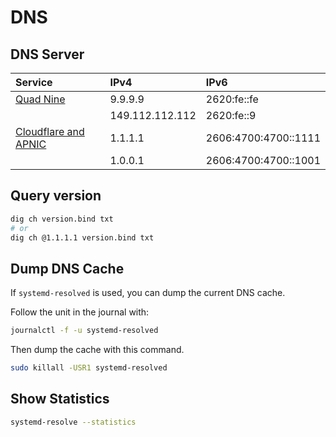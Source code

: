 # DNS

## DNS Server

| Service                                 | IPv4            | IPv6                 |
| :-------------------------------------- | :-------------- | :------------------- |
| [Quad Nine](https://www.quad9.net)      | 9.9.9.9         | 2620:fe::fe          |
|                                         | 149.112.112.112 | 2620:fe::9           |
| [Cloudflare and APNIC](https://1.1.1.1) | 1.1.1.1         | 2606:4700:4700::1111 |
|                                         | 1.0.0.1         | 2606:4700:4700::1001 |


## Query version

```sh
dig ch version.bind txt
# or
dig ch @1.1.1.1 version.bind txt
```

## Dump DNS Cache

If `systemd-resolved` is used, you can dump the current DNS cache.

Follow the unit in the journal with:
```sh
journalctl -f -u systemd-resolved
```

Then dump the cache with this command.
```sh
sudo killall -USR1 systemd-resolved
```

## Show Statistics

```sh
systemd-resolve --statistics
```
